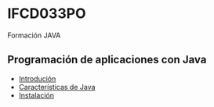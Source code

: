 # IFCD033PO
Formación JAVA

## Programación de aplicaciones con Java

- [Introdución](Introducción/Index.md)
- [Características de Java](Caracteristicas/Index.md)
- [Instalación](Instalación/Index.md)

